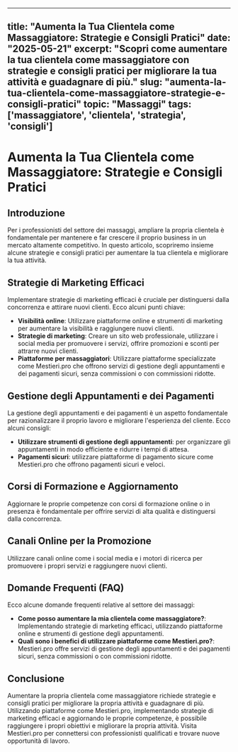 
---
title: "Aumenta la Tua Clientela come Massaggiatore: Strategie e Consigli Pratici"
date: "2025-05-21"
excerpt: "Scopri come aumentare la tua clientela come massaggiatore con strategie e consigli pratici per migliorare la tua attività e guadagnare di più."
slug: "aumenta-la-tua-clientela-come-massaggiatore-strategie-e-consigli-pratici"
topic: "Massaggi"
tags: ['massaggiatore', 'clientela', 'strategia', 'consigli']
---

# Aumenta la Tua Clientela come Massaggiatore: Strategie e Consigli Pratici

## Introduzione

Per i professionisti del settore dei massaggi, ampliare la propria clientela è fondamentale per mantenere e far crescere il proprio business in un mercato altamente competitivo. In questo articolo, scopriremo insieme alcune strategie e consigli pratici per aumentare la tua clientela e migliorare la tua attività.

## Strategie di Marketing Efficaci

Implementare strategie di marketing efficaci è cruciale per distinguersi dalla concorrenza e attirare nuovi clienti. Ecco alcuni punti chiave:

*   **Visibilità online**: Utilizzare piattaforme online e strumenti di marketing per aumentare la visibilità e raggiungere nuovi clienti.
*   **Strategie di marketing**: Creare un sito web professionale, utilizzare i social media per promuovere i servizi, offrire promozioni e sconti per attrarre nuovi clienti.
*   **Piattaforme per massaggiatori**: Utilizzare piattaforme specializzate come Mestieri.pro che offrono servizi di gestione degli appuntamenti e dei pagamenti sicuri, senza commissioni o con commissioni ridotte.

## Gestione degli Appuntamenti e dei Pagamenti

La gestione degli appuntamenti e dei pagamenti è un aspetto fondamentale per razionalizzare il proprio lavoro e migliorare l'esperienza del cliente. Ecco alcuni consigli:

*   **Utilizzare strumenti di gestione degli appuntamenti**: per organizzare gli appuntamenti in modo efficiente e ridurre i tempi di attesa.
*   **Pagamenti sicuri**: utilizzare piattaforme di pagamento sicure come Mestieri.pro che offrono pagamenti sicuri e veloci.

## Corsi di Formazione e Aggiornamento

Aggiornare le proprie competenze con corsi di formazione online o in presenza è fondamentale per offrire servizi di alta qualità e distinguersi dalla concorrenza.

## Canali Online per la Promozione

Utilizzare canali online come i social media e i motori di ricerca per promuovere i propri servizi e raggiungere nuovi clienti.

## Domande Frequenti (FAQ)

Ecco alcune domande frequenti relative al settore dei massaggi:

*   **Come posso aumentare la mia clientela come massaggiatore?**: Implementando strategie di marketing efficaci, utilizzando piattaforme online e strumenti di gestione degli appuntamenti.
*   **Quali sono i benefici di utilizzare piattaforme come Mestieri.pro?**: Mestieri.pro offre servizi di gestione degli appuntamenti e dei pagamenti sicuri, senza commissioni o con commissioni ridotte.

## Conclusione

Aumentare la propria clientela come massaggiatore richiede strategie e consigli pratici per migliorare la propria attività e guadagnare di più. Utilizzando piattaforme come Mestieri.pro, implementando strategie di marketing efficaci e aggiornando le proprie competenze, è possibile raggiungere i propri obiettivi e migliorare la propria attività. Visita Mestieri.pro per connettersi con professionisti qualificati e trovare nuove opportunità di lavoro.
